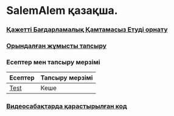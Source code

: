 # SalemAlem қазақша.
### [Қажетті Бағдарламалық Қамтамасыз Етуді орнату](practice/how-to/how-to-install-requirements-rus.md)
### [Орындалған жұмысты тапсыру ](practice/how-to/how-to-submit-kaz.md)

### Есептер мен тапсыру мерзімі
| Есептер | Тапсыру мерзімі |
| ---      |  ------  |
|[Test](practice/homeworks/hw-test/test-1.pdf)|Кеше|

### [Видеосабақтарда қарастырылған код](lectures/code-samples)
